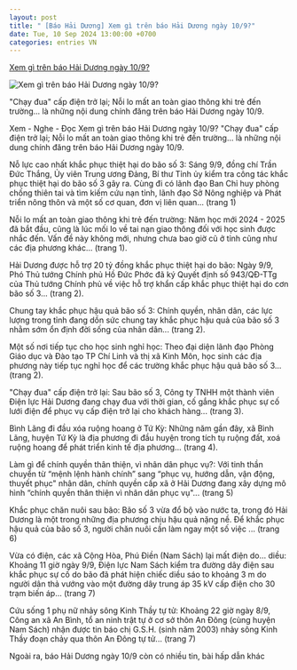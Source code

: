 ```yaml
---
layout: post
title: " [Báo Hải Dương] Xem gì trên báo Hải Dương ngày 10/9?"
date: Tue, 10 Sep 2024 13:00:00 +0700
categories: entries VN
---
```

[Xem gì trên báo Hải Dương ngày 10/9?](https://baohaiduong.vn/xem-gi-tren-bao-hai-duong-ngay-10-9-392582.html)

![Xem gì trên báo Hải Dương ngày 10/9?](https://bhd.1cdn.vn/2024/09/10/bhd_xemgitrenbao_1(1).jpg)

"Chạy đua" cấp điện trở lại; Nỗi lo mất an toàn giao thông khi trẻ đến trường... là những nội dung chính đăng trên báo Hải Dương ngày 10/9.

Xem - Nghe - Đọc Xem gì trên báo Hải Dương ngày 10/9? "Chạy đua" cấp điện trở lại; Nỗi lo mất an toàn giao thông khi trẻ đến trường... là những nội dung chính đăng trên báo Hải Dương ngày 10/9.

Nỗ lực cao nhất khắc phục thiệt hại do bão số 3: Sáng 9/9, đồng chí Trần Đức Thắng, Ủy viên Trung ương Đảng, Bí thư Tỉnh ủy kiểm tra công tác khắc phục thiệt hại do bão số 3 gây ra. Cùng đi có lãnh đạo Ban Chỉ huy phòng chống thiên tai và tìm kiếm cứu nạn tỉnh, lãnh đạo Sở Nông nghiệp và Phát triển nông thôn và một số cơ quan, đơn vị liên quan... (trang 1)

Nỗi lo mất an toàn giao thông khi trẻ đến trường: Năm học mới 2024 - 2025 đã bắt đầu, cũng là lúc mối lo về tai nạn giao thông đối với học sinh được nhắc đến. Vấn đề này không mới, nhưng chưa bao giờ cũ ở tỉnh cũng như các địa phương khác... (trang 1).

Hải Dương được hỗ trợ 20 tỷ đồng khắc phục thiệt hại do bão: Ngày 9/9, Phó Thủ tướng Chính phủ Hồ Đức Phớc đã ký Quyết định số 943/QĐ-TTg của Thủ tướng Chính phủ về việc hỗ trợ khẩn cấp khắc phục thiệt hại do cơn bão số 3... (trang 2).

Chung tay khắc phục hậu quả bão số 3: Chính quyền, nhân dân, các lực lượng trong tỉnh đang dồn sức chung tay khắc phục hậu quả của bão số 3 nhằm sớm ổn định đời sống của nhân dân... (trang 2).

Một số nơi tiếp tục cho học sinh nghỉ học: Theo đại diện lãnh đạo Phòng Giáo dục và Đào tạo TP Chí Linh và thị xã Kinh Môn, học sinh các địa phương này tiếp tục nghỉ học để các trường khắc phục hậu quả bão số 3... (trang 2).

"Chạy đua" cấp điện trở lại: Sau bão số 3, Công ty TNHH một thành viên Điện lực Hải Dương đang chạy đua với thời gian, cố gắng khắc phục sự cố lưới điện để phục vụ cấp điện trở lại cho khách hàng... (trang 3).

Bình Lãng đi đầu xóa ruộng hoang ở Tứ Kỳ: Những năm gần đây, xã Bình Lãng, huyện Tứ Kỳ là địa phương đi đầu huyện trong tích tụ ruộng đất, xoá ruộng hoang để phát triển kinh tế địa phương... (trang 4).

Làm gì để chính quyền thân thiện, vì nhân dân phục vụ?: Với tinh thần chuyển từ “mệnh lệnh hành chính” sang “phục vụ, hướng dẫn, vận động, thuyết phục" nhân dân, chính quyền cấp xã ở Hải Dương đang xây dựng mô hình “chính quyền thân thiện vì nhân dân phục vụ"... (trang 5)

Khắc phục chăn nuôi sau bão: Bão số 3 vừa đổ bộ vào nước ta, trong đó Hải Dương là một trong những địa phương chịu hậu quả nặng nề. Để khắc phục hậu quả của bão số 3, người chăn nuôi cần làm ngay một số việc ... (trang 6)

Vừa có điện, các xã Cộng Hòa, Phú Điền (Nam Sách) lại mất điện do… diều: Khoảng 11 giờ ngày 9/9, Điện lực Nam Sách kiểm tra đường dây điện sau khắc phục sự cố do bão đã phát hiện chiếc diều sáo to khoảng 3 m do người dân thả vướng vào một đường dây trung áp 35 kV cấp điện cho 30 trạm biến áp... (trang 7)

Cứu sống 1 phụ nữ nhảy sông Kinh Thầy tự tử: Khoảng 22 giờ ngày 8/9, Công an xã An Bình, tổ an ninh trật tự ở cơ sở thôn An Đông (cùng huyện Nam Sách) nhận được tin báo chị G.S.H. (sinh năm 2003) nhảy sông Kinh Thầy đoạn chảy qua thôn An Đông tự tử... (trang 7)

Ngoài ra, báo Hải Dương ngày 10/9 còn có nhiều tin, bài hấp dẫn khác


